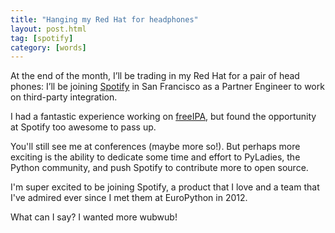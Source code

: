 ```yaml
---
title: "Hanging my Red Hat for headphones"
layout: post.html
tag: [spotify]
category: [words]
---
```


At the end of the month, I’ll be trading in my Red Hat for a pair of head phones: I’ll be joining [Spotify](http://open.spotify.com/user/econchick) in San Francisco as a Partner Engineer to work on third-party integration.

I had a fantastic experience working on [freeIPA](http://freeipa.org), but found the opportunity at Spotify too awesome to pass up.  

You'll still see me at conferences (maybe more so!).  But perhaps more exciting is the ability to dedicate some time and effort to PyLadies, the Python community, and push Spotify to contribute more to open source.

I'm super excited to be joining Spotify, a product that I love and a team that I've admired ever since I met them at EuroPython in 2012.

What can I say? I wanted more wubwub!
